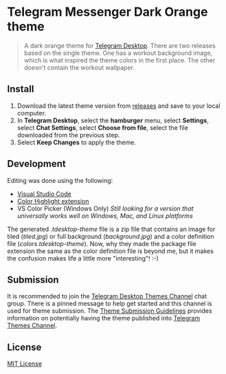 # Telegram Messenger Dark Orange theme 
> A dark orange theme for [Telegram Desktop](https://desktop.telegram.org/).  There are two releases based on the single theme.  One has a workout background image, which is what inspired the theme colors in the first place.  The other doesn't contain the workout wallpaper.

## Install
1. Download the latest theme version from [releases](https://github.com/recursivegeek/telegram-theme-darkorange/releases) and save to your local computer.
2. In **Telegram Desktop**, select the **hamburger** menu, select **Settings**, select **Chat Settings**, select **Choose from file**, select the file downloaded from the previous step.
3. Select **Keep Changes** to apply the theme.

## Development
Editing was done using the following:
- [Visual Studio Code](https://code.visualstudio.com)
- [Color Highlight extension](https://github.com/sergiirocks/vscode-ext-color-highlight)
- VS Color Picker (Windows Only) *Still looking for a version that universally works well on Windows, Mac, and Linux platforms*

The generated *.tdesktop-theme* file is a zip file that contains an image for tiled (*tiled.jpg*) or full background (*background.jpg*) and a color definition file (*colors.tdesktop-theme*).  Now, why they made the package file extension the same as the color definition file is beyond me, but it makes the confusion makes life a little more "interesting"! :-)

## Submission
It is recommended to join the [Telegram Desktop Themes Channel](https://t.me/TelegramThemes) chat group.  There is a pinned message to help get started and this channel is used for theme submission.  The [Theme Submission Guidelines](https://telegra.ph/Content-Submission-Guidelines-06-04) provides information on potentially having the theme published into [Telegram Themes Channel](https://t.me/themes).

## License
[MIT License](./LICENSE)
